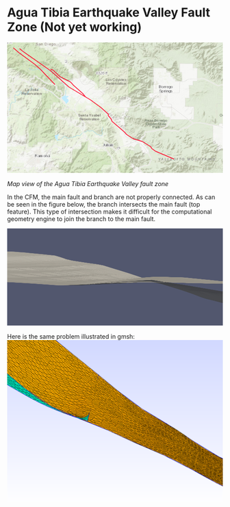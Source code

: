 # Agua Tibia Earthquake Valley Fault Zone (Not yet working)


![](figures/map.png)

*Map view of the Agua Tibia Earthquake Valley fault zone*


In the CFM, the main fault and branch are not properly connected. As can be seen
in the figure below, the branch intersects the main fault (top feature). This type of
intersection makes it difficult for the computational geometry engine to join
the branch to the main fault.


![](figures/intersection.png)

Here is the same problem illustrated in gmsh:
![](figures/intersection_gmsh.png)
